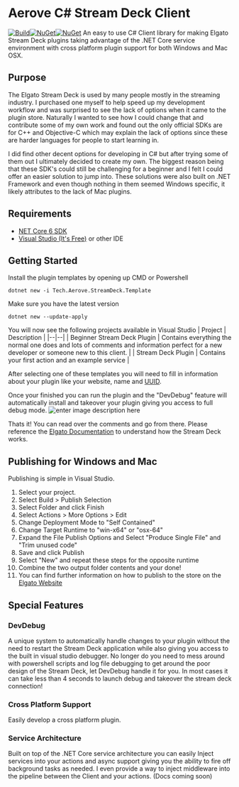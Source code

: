 # Aerove C# Stream Deck Client
[![Build](https://github.com/Aeroverra/Stream-Deck-C-Client/actions/workflows/dotnet.yml/badge.svg?branch=main)](https://github.com/Aeroverra/Stream-Deck-C-Client/actions/workflows/dotnet.yml)[![NuGet](https://img.shields.io/nuget/v/Tech.Aerove.StreamDeck.Client.svg?style=flat)](https://www.nuget.org/packages/Tech.Aerove.StreamDeck.Client)[![NuGet](https://img.shields.io/nuget/v/Tech.Aerove.StreamDeck.Template.svg?style=flat)](https://www.nuget.org/packages/Tech.Aerove.StreamDeck.Template)
An easy to use C# Client library for making Elgato Stream Deck plugins taking advantage of the .NET Core service environment with cross platform plugin support for both Windows and Mac OSX.


## Purpose
The Elgato Stream Deck is used by many people mostly in the streaming industry. I purchased one myself to help speed up my development workflow and was surprised to see the lack of options when it came to the plugin store. Naturally I wanted to see how I could change that and contribute some of my own work and found out the only official SDKs are for C++ and Objective-C which may explain the lack of options since these are harder languages for people to start learning in.

I did find other decent options for developing in C# but after trying some of them out I ultimately decided to create my own. The biggest reason being that these SDK's could still be challenging for a beginner and I felt I could offer an easier solution to jump into. These solutions were also built on .NET Framework and even though nothing in them seemed Windows specific, it likely attributes to the lack of Mac plugins. 



## Requirements

 - [NET Core 6 SDK](https://dotnet.microsoft.com/en-us/download/dotnet/6.0) 
 - [Visual Studio (It's Free)](https://visualstudio.microsoft.com/vs/community/) or other IDE

## Getting Started

Install the plugin templates by opening up CMD or Powershell

    dotnet new -i Tech.Aerove.StreamDeck.Template
Make sure you have the latest version

    dotnet new --update-apply

You will now see the following projects available in Visual Studio
| Project | Description |
|--|--|
| Beginner Stream Deck Plugin | Contains everything the normal one does and lots of comments and information perfect for a new developer or someone new to this client. |
| Stream Deck Plugin | Contains your first action and an example service  |

After selecting one of these templates you will need to fill in information about your plugin like your website, name and [UUID](https://developer.elgato.com/documentation/stream-deck/sdk/manifest/).

Once your finished you can run  the plugin and the "DevDebug" feature will automatically install and takeover your plugin giving you access to full debug mode.
![enter image description here](https://i.imgur.com/V27HDhy.png)

Thats it! You can read over the comments and go from there.
Please reference the [Elgato Documentation](https://developer.elgato.com/documentation/stream-deck/sdk/overview/) to understand how the Stream Deck works.

## Publishing for Windows and Mac
Publishing is simple in Visual Studio.

 1. Select your project.
 2. Select Build > Publish Selection
 3. Select Folder and click Finish
 4. Select Actions > More Options >  Edit
 5. Change Deployment Mode to "Self Contained"
 6. Change Target Runtime to "win-x64" or "osx-64"
 7. Expand the File Publish Options and Select "Produce Single File" and "Trim unused code"
 8. Save and click Publish
 9. Select "New" and repeat these steps for the opposite runtime
 10. Combine the two output folder contents and your done!
 11. You can find further information on how to publish to the store on the [Elgato Website](https://developer.elgato.com/documentation/stream-deck/sdk/packaging/)

## Special Features

### DevDebug
A unique system to automatically handle changes to your plugin without the need to restart the Stream Deck application while also giving you access to the built in visual studio debugger. No longer do you need to mess around with powershell scripts and log file debugging to get around the poor design of the Stream Deck, let DevDebug handle it for you.  In most cases it can take less than 4 seconds to launch debug and takeover the stream deck connection!

### Cross Platform Support
Easily develop a cross platform plugin.

### Service Architecture 
Built on top of the .NET Core service architecture you can easily Inject services into your actions and async support giving you the ability to fire off background tasks as needed.
I even provide a way to inject middleware into the pipeline between the Client and your actions. (Docs coming soon) 
